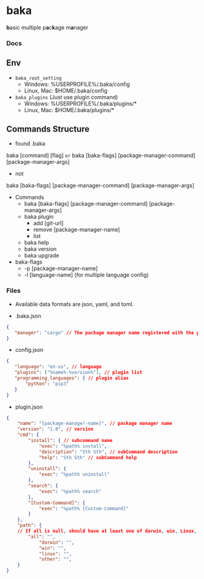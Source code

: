 # baka
**b**asic multiple p**a**c**k**age m**a**nager


### Docs

## Env

- `baka_root_setting`
    - Windows: %USERPROFILE%/.baka/config
    - Linux, Mac: $HOME/.baka/config
- `baka_plugins` (Just use plugin command)
    - Windows: %USERPROFILE%/.baka/plugins/*
    - Linux, Mac: $HOME/.baka/plugins/*

## Commands Structure

- found .baka

baka [command] [flag] `or` baka [baka-flags] [package-manager-command] [package-manager-args]

- not

baka [baka-flags] [package-manager-command] [package-manager-args]

- Commands
    - baka [baka-flags] [package-manager-command] [package-manager-args]
    - baka plugin
        - add [git-url]
        - remove [package-manager-name]
        - list
    - baka help
    - baka version
    - baka upgrade
- baka-flags
    - -p [package-manager-name]
    - -l [language-name] (for multiple language config)


### Files
* Available data formats are json, yaml, and toml.


* .baka.json
 ```json
 {
	"manager": "cargo" // The package manager name registered with the plugin
}
 ```
 
 * config.json
 ```json
 {
	"language": "en-us", // language
	"plugins": ["%name%-%version%"], // plugin list
	"programming_languages": { // plugin alias
		"python": "pip3"
	}
}
 ```


* plugin.json
```json
{
	"name": "[package-manager-name]", // package manager name
	"version": "1.0", // version
	"cmd": {
		"install": { // subcommand name
			"exec": "%path% install",
			"description": "Sth Sth", // subCommand description
			"help": "Sth Sth" // subCommand help 
		},
		"uninstall": {
			"exec": "%path% uninstall"
		},
		"search": {
			"exec": "%path% search"
		},
		"[Custom-Command]": {
			"exec": "%path% [Custom-Command]"
		}
	},
	"path": { 
  	// If all is null, should have at least one of darwin, win, Linux, other
		"all": "",
    		"darwin": "",
    		"win": "",
    		"linux": "",
    		"other": "",
	}
}
```
